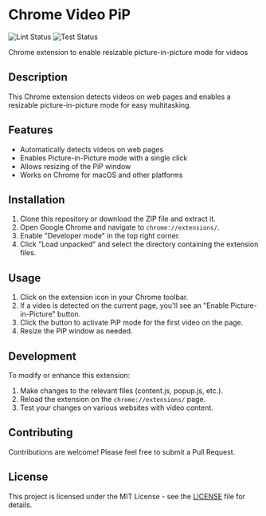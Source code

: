 # Chrome Video PiP

![Lint Status](https://github.com/jpgbarbosa/chrome-video-pip/workflows/CI/badge.svg?job=lint)
![Test Status](https://github.com/jpgbarbosa/chrome-video-pip/workflows/CI/badge.svg?job=test)

Chrome extension to enable resizable picture-in-picture mode for videos

## Description

This Chrome extension detects videos on web pages and enables a resizable picture-in-picture mode for easy multitasking.

## Features

- Automatically detects videos on web pages
- Enables Picture-in-Picture mode with a single click
- Allows resizing of the PiP window
- Works on Chrome for macOS and other platforms

## Installation

1. Clone this repository or download the ZIP file and extract it.
2. Open Google Chrome and navigate to `chrome://extensions/`.
3. Enable "Developer mode" in the top right corner.
4. Click "Load unpacked" and select the directory containing the extension files.

## Usage

1. Click on the extension icon in your Chrome toolbar.
2. If a video is detected on the current page, you'll see an "Enable Picture-in-Picture" button.
3. Click the button to activate PiP mode for the first video on the page.
4. Resize the PiP window as needed.

## Development

To modify or enhance this extension:

1. Make changes to the relevant files (content.js, popup.js, etc.).
2. Reload the extension on the `chrome://extensions/` page.
3. Test your changes on various websites with video content.

## Contributing

Contributions are welcome! Please feel free to submit a Pull Request.

## License

This project is licensed under the MIT License - see the [LICENSE](LICENSE) file for details.
